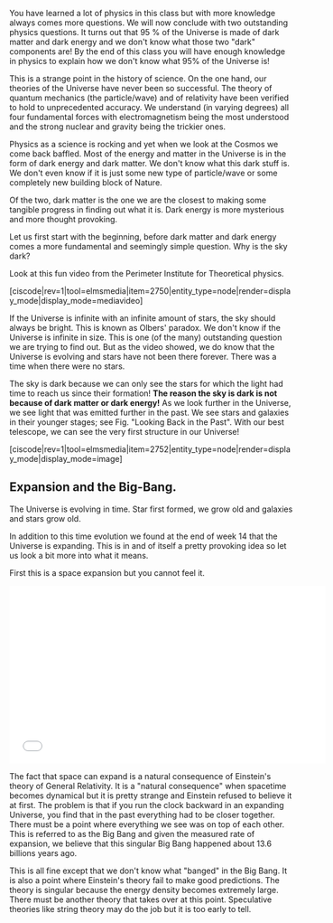 You have learned a lot of physics in this class but with more knowledge always comes more questions. We will now conclude with two outstanding physics questions. It turns out that 95 % of the Universe is made of dark matter and dark energy and we don't know what those two "dark" components are! By the end of this class you will have enough knowledge in physics to explain how we don't know what 95% of the Universe is!

This is a strange point in the history of science. On the one hand, our theories of the Universe have never been so successful. The theory of quantum mechanics (the particle/wave) and of relativity have been verified to hold to unprecedented accuracy. We understand (in varying degrees) all four fundamental forces with electromagnetism being the most understood and the strong nuclear and gravity being the trickier ones.

Physics as a science is rocking and yet when we look at the Cosmos we come back baffled. Most of the energy and matter in the Universe is in the form of dark energy and dark matter. We don't know what this dark stuff is. We don't even know if it is just some new type of particle/wave or some completely new building block of Nature.

Of the two, dark matter is the one we are the closest to making some tangible progress in finding out what it is. Dark energy is more mysterious and more thought provoking.

Let us first start with the beginning, before dark matter and dark energy comes a more fundamental and seemingly simple question. Why is the sky dark?

Look at this fun video from the Perimeter Institute for Theoretical physics.

[ciscode|rev=1|tool=elmsmedia|item=2750|entity_type=node|render=display_mode|display_mode=mediavideo]

If the Universe is infinite with an infinite amount of stars, the sky should always be bright. This is known as Olbers' paradox. We don't know if the Universe is infinite in size. This is one (of the many) outstanding question we are trying to find out. But as the video showed, we do know that the Universe is evolving and stars have not been there forever. There was a time when there were no stars.

The sky is dark because we can only see the stars for which the light had time to reach us since their formation! **The reason the sky is dark is not because of dark matter or dark energy!** As we look further in the Universe, we see light that was emitted further in the past. We see stars and galaxies in their younger stages; see Fig. "Looking Back in the Past". With our best telescope, we can see the very first structure in our Universe!

[ciscode|rev=1|tool=elmsmedia|item=2752|entity_type=node|render=display_mode|display_mode=image]

## Expansion and the Big-Bang.

The Universe is evolving in time. Star first formed, we grow old and galaxies and stars grow old.

In addition to this time evolution we found at the end of week 14 that the Universe is expanding. This is in and of itself a pretty provoking idea so let us look a bit more into what it means.

First this is a space expansion but you cannot feel it.

<iframe allowfullscreen="" frameborder="0" height="315" src="//www.youtube.com/embed/th_9ZR2I0_w?rel=0" width="560"></iframe>

The fact that space can expand is a natural consequence of Einstein's theory of General Relativity. It is a "natural consequence" when spacetime becomes dynamical but it is pretty strange and Einstein refused to believe it at first. The problem is that if you run the clock backward in an expanding Universe, you find that in the past everything had to be closer together. There must be a point where everything we see was on top of each other. This is referred to as the Big Bang and given the measured rate of expansion, we believe that this singular Big Bang happened about 13.6 billions years ago.

This is all fine except that we don't know what "banged" in the Big Bang. It is also a point where Einstein's theory fail to make good predictions. The theory is singular because the energy density becomes extremely large. There must be another theory that takes over at this point. Speculative theories like string theory may do the job but it is too early to tell.